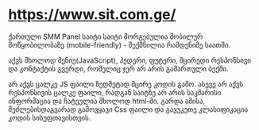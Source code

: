 # https://www.sit.com.ge/
ქართული SMM Panel საიტი
საიტი მორგებულია მობილურ მოწყობილობაზე (mobile-friendly) - შექმნილია რამდენიმე საათში.

აქვს მხოლოდ მენიუ(JavaScript), ჰედერი, ფუტერი, მცირედი რესპონსივი და კონტაქტის გვერდი, რომელიც ჯერ არ არის გამართული ბექში.

არ აქვს ცალკე JS ფაილი ზედმეტად მცირე კოდის გამო. ასევე არ აქვს რესპონსივის ცალკე ფაილი, რადგან საიტზე არ არის საკმარისი ინფორმაცია და ჩატეულია მხოლოდ html-ში.
გარდა ამისა, შეძლებისდაგვარად გამოვყავი Css ფაილი და გავუკეთე კლასიფიკაცია კოდის სისუფთავისთვის.
